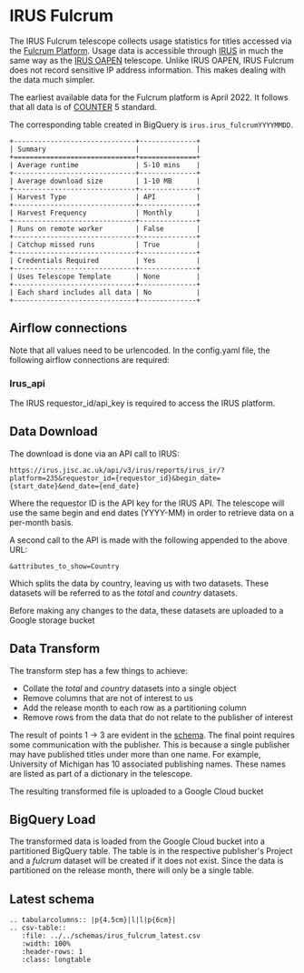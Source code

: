 # IRUS Fulcrum

The IRUS Fulcrum telescope collects usage statistics for titles accessed via the [Fulcrum Platform](https://www.fulcrum.org/). Usage data is accessible through [IRUS](https://irus.jisc.ac.uk/r5/) in much the same way as the [IRUS OAPEN](./oapen_irus_uk.md) telescope. Unlike IRUS OAPEN, IRUS Fulcrum does not record sensitive IP address information. This makes dealing with the data much simpler.

The earliest available data for the Fulcrum platform is April 2022. It follows that all data is of [COUNTER](https://www.projectcounter.org/) 5 standard.

The corresponding table created in BigQuery is `irus.irus_fulcrumYYYYMMDD`.

```eval_rst
+------------------------------+--------------+
| Summary                      |              |
+==============================+==============+
| Average runtime              | 5-10 mins    |
+------------------------------+--------------+
| Average download size        | 1-10 MB      |
+------------------------------+--------------+
| Harvest Type                 | API          |
+------------------------------+--------------+
| Harvest Frequency            | Monthly      |
+------------------------------+--------------+
| Runs on remote worker        | False        |
+------------------------------+--------------+
| Catchup missed runs          | True         |
+------------------------------+--------------+
| Credentials Required         | Yes          |
+------------------------------+--------------+
| Uses Telescope Template      | None         |
+------------------------------+--------------+
| Each shard includes all data | No           |
+------------------------------+--------------+
```

## Airflow connections

Note that all values need to be urlencoded.
In the config.yaml file, the following airflow connections are required:

### Irus_api

The IRUS requestor_id/api_key is required to access the IRUS platform.

## Data Download

The download is done via an API call to IRUS:

```
https://irus.jisc.ac.uk/api/v3/irus/reports/irus_ir/?platform=235&requestor_id={requestor_id}&begin_date={start_date}&end_date={end_date}
```

Where the requestor ID is the API key for the IRUS API. The telescope will use the same begin and end dates (YYYY-MM) in order to retrieve data on a per-month basis.

A second call to the API is made with the following appended to the above URL:

```
&attributes_to_show=Country
```

Which splits the data by country, leaving us with two datasets. These datasets will be referred to as the _total_ and _country_ datasets.

Before making any changes to the data, these datasets are uploaded to a Google storage bucket

## Data Transform

The transform step has a few things to achieve:

-   Collate the _total_ and _country_ datasets into a single object
-   Remove columns that are not of interest to us
-   Add the release month to each row as a partitioning column
-   Remove rows from the data that do not relate to the publisher of interest

The result of points 1 -> 3 are evident in the [schema](#latest-schema). The final point requires some communication with the publisher. This is because a single publisher may have published titles under more than one name. For example, University of Michigan has 10 associated publishing names. These names are listed as part of a dictionary in the telescope.

The resulting transformed file is uploaded to a Google Cloud bucket

## BigQuery Load

The transformed data is loaded from the Google Cloud bucket into a partitioned BigQuery table. The table is in the respective publisher's Project and a _fulcrum_ dataset will be created if it does not exist. Since the data is partitioned on the release month, there will only be a single table.

## Latest schema

```eval_rst
.. tabularcolumns:: |p{4.5cm}|l|l|p{6cm}| 
.. csv-table::
   :file: ../../schemas/irus_fulcrum_latest.csv
   :width: 100%
   :header-rows: 1
   :class: longtable
```